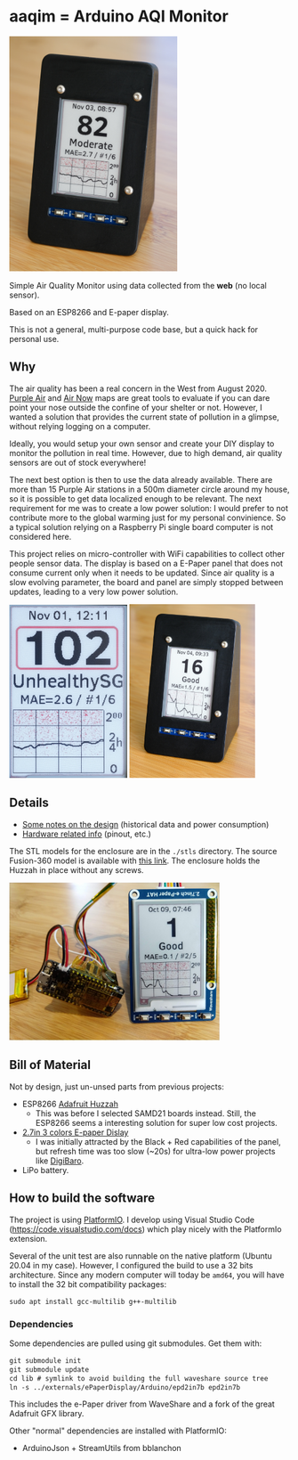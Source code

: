 # aaqim = Arduino AQI Monitor

<img src="./imgs/aaqim-painted.jpg" alt="AAQIM Monitor with Enclosure" width="60%">

Simple Air Quality Monitor using data collected from the **web** (no local sensor).

Based on an ESP8266 and E-paper display.

This is not a general, multi-purpose code base, but a quick hack for personal
use.

## Why

The air quality has been a real concern in the West from August 2020.
[Purple Air](https://www.purpleair.com/map) and
[Air Now](https://gispub.epa.gov/airnow/) maps are great tools to evaluate if
you can dare point your nose outside the confine of your shelter or not.
However, I wanted a solution that provides the current state of pollution in a
glimpse, without relying logging on a computer.

Ideally, you would setup your own sensor and create your DIY display to monitor
the pollution in real time. However, due to high demand, air quality sensors are
out of stock everywhere!

The next best option is then to use the data already available. There are more
than 15 Purple Air stations in a 500m diameter circle around my house, so it is
possible to get data localized enough to be relevant. The next requirement for
me was to create a low power solution: I would prefer to not contribute more to
the global warming just for my personal convinience. So a typical solution
relying on a Raspberry Pi single board computer is not considered here.

This project relies on micro-controller with WiFi capabilities to collect other
people sensor data. The display is based on a E-Paper panel that does not
consume current only when it needs to be updated. Since air quality is a slow
evolving parameter, the board and panel are simply stopped between updates,
leading to a very low power solution.

<p float="left">
  <img src="./imgs/aaqim-high.jpg" alt="AAQIM Display Details" width="42%">
  <img src="./imgs/aaqim-low.jpg" alt="AAQIM Graph Display" width="45%">
</p>

## Details

  - [Some notes on the design](./design.md) (historical data and power consumption)
  - [Hardware related info](./hardware.md) (pinout, etc.)

The STL models for the enclosure are in the `./stls` directory.
The source Fusion-360 model is available with [this link](https://a360.co/31YtSna).
The enclosure holds the Huzzah in place without any screws.

<img src="./imgs/aaqim-system-graph.jpg" alt="AAQIM System" width="75%">

## Bill of Material

Not by design, just un-unsed parts from previous projects:
  - ESP8266 [Adafruit Huzzah](https://www.adafruit.com/product/2821)
    - This was before I selected SAMD21 boards instead. Still, the ESP8266 seems
      a interesting solution for super low cost projects.
  - [2.7in 3 colors E-paper Dislay](https://www.waveshare.com/product/displays/e-paper/epaper-2/2.7inch-e-paper-hat-b.htm)
    - I was initially attracted by the Black + Red capabilities of the panel,
    but refresh time was too slow (~20s) for ultra-low power projects like
    [DigiBaro](https://github.com/flupes/digibaro2/blob/master/README.md).
  - LiPo battery.

## How to build the software

The project is using
[PlatformIO](https://docs.platformio.org/en/latest/home/index.html). I develop
using Visual Studio Code (https://code.visualstudio.com/docs) which play nicely
with the PlatformIo extension.

Several of the unit test are also runnable on the native platform (Ubuntu 20.04
in my case). However, I configured the build to use a 32 bits architecture.
Since any modern computer will today be `amd64`, you will have to install the 32
bit compatibility packages:

    sudo apt install gcc-multilib g++-multilib

### Dependencies

Some dependencies are pulled using git submodules. Get them with:

    git submodule init
    git submodule update
    cd lib # symlink to avoid building the full waveshare source tree
    ln -s ../externals/ePaperDisplay/Arduino/epd2in7b epd2in7b

This includes the e-Paper driver from WaveShare and a fork of the great Adafruit GFX library.

Other "normal" dependencies are installed with PlatformIO:
  - ArduinoJson + StreamUtils from bblanchon

